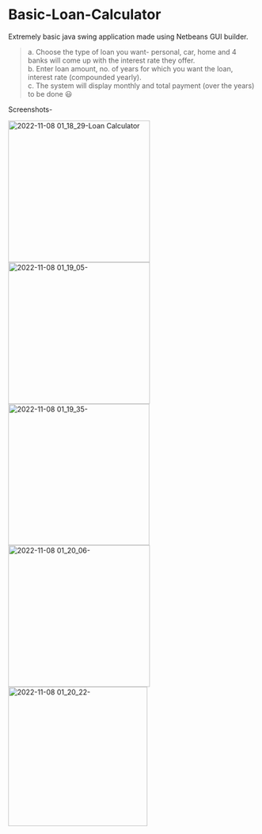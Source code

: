 # Basic-Loan-Calculator
Extremely basic java swing application made using Netbeans GUI builder.

> a. Choose the type of loan you want- personal, car, home and 4 banks will come up with the interest rate they offer.   
> b. Enter loan amount, no. of years for which you want the loan, interest rate (compounded yearly).    
> c. The system will display monthly and total payment (over the years) to be done :smiley:  

Screenshots-

<img width="286" alt="2022-11-08 01_18_29-Loan Calculator" src="https://user-images.githubusercontent.com/89203499/200403289-853ed26c-4eb0-4650-a760-a0cf467953c2.png">
<img width="286" alt="2022-11-08 01_19_05-" src="https://user-images.githubusercontent.com/89203499/200403336-7161cd3a-8d74-4c95-b041-c835c3651ee5.png">
<img width="285" alt="2022-11-08 01_19_35-" src="https://user-images.githubusercontent.com/89203499/200403357-35470d30-2a5f-4e0d-95d2-41ca568a1401.png">
<img width="286" alt="2022-11-08 01_20_06-" src="https://user-images.githubusercontent.com/89203499/200403375-81b1a6d3-3bcd-4817-ae79-eb886b804d92.png">
<img width="281" alt="2022-11-08 01_20_22-" src="https://user-images.githubusercontent.com/89203499/200403385-7c50953d-7c05-4069-a2b3-6813f5d71a01.png">
